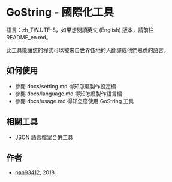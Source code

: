 # GoString - 國際化工具
語言：zh_TW.UTF-8，如果想閱讀英文 (English) 版本，請前往
README_en.md。

此工具能讓您的程式可以被來自世界各地的人翻譯成他們熟悉的語言。

## 如何使用
- 參閱 docs/setting.md 得知怎麼製作設定檔
- 參閱 docs/language.md 得知怎麼製作語言檔
- 參閱 docs/usage.md 得知怎麼使用 GoString 工具

## 相關工具
- [JSON 語言檔案合併工具](https://github.com/pan93412/json-langfile-merge-tool)

## 作者
- [pan93412](http://www.github.com/pan93412), 2018.
